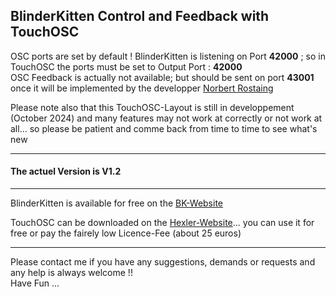 ## BlinderKitten  Control and Feedback with TouchOSC   
OSC ports are set by default ! BlinderKitten is listening on Port **42000** ; so in TouchOSC the ports must be set to  Output Port : **42000**    
OSC Feedback is actually not available; but should be sent on port  **43001** once it will be implemented by the developper [Norbert Rostaing](https://github.com/norbertrostaing/)

Please note also that this TouchOSC-Layout is still in developpement (October 2024) and many features may not work at correctly or not work at all... so please be patient and comme back from time to time to see what's new

---

#### The actuel Version is  V1.2 

---
BlinderKitten is available for free on the [BK-Website](https://blinderkitten.lighting/)    

TouchOSC can be downloaded on the [Hexler-Website](https://hexler.net/touchosc)... you can use it for free or pay the fairely low Licence-Fee (about 25 euros)

---

Please contact me if you have any suggestions, demands or requests and any help is always welcome !!   
Have Fun ... 
